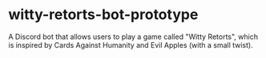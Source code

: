 # witty-retorts-bot-prototype
A Discord bot that allows users to play a game called "Witty Retorts", which is inspired by Cards Against Humanity and Evil Apples (with a small twist).
